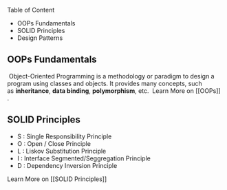 
Table of Content
+ OOPs Fundamentals
+ SOLID Principles
+ Design Patterns


## OOPs Fundamentals

 Object-Oriented Programming is a methodology or paradigm to design a program using classes and objects. It provides many concepts, such as **inheritance**, **data binding**, **polymorphism**, etc.
 Learn More on [[OOPs]] .


## SOLID Principles 

+ S : Single Responsibility Principle
+ O : Open / Close Principle
+ L : Liskov Substitution Principle
+ I : Interface Segmented/Seggregation Principle
+ D : Dependency Inversion Principle

Learn More on  [[SOLID Principles]]




 
 

